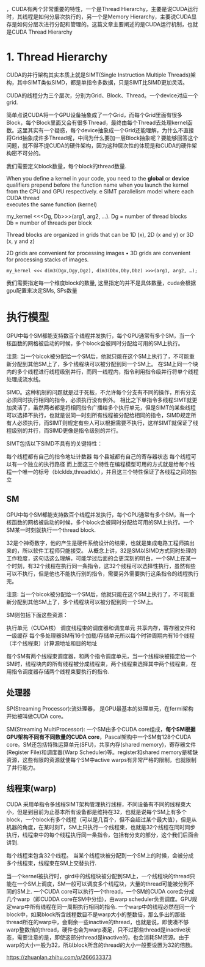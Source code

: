 ，CUDA有两个非常重要的特性，一个是Thread Hierarchy，主要是说CUDA运行时，其线程是如何分层次执行的，另一个是Memory Hierarchy，主要说CUDA显存是如何分层次进行分配和管理的。这篇文章主要阐述的是CUDA运行机制，也就是CUDA Thread Hierarchy

# 1. Thread Hierarchy
CUDA的并行架构其实本质上就是SIMT(Single Instruction Multiple Threads)架构，其中SIMT类似SIMD，都是单指令多数据，只是SIMT比SIMD更加灵活。

CUDA的线程分为三个层次，分别为Grid、Block、Thread。一个device对应一个grid.

简单点说CUDA将一个GPU设备抽象成了一个Grid，而每个Grid里面有很多Block，每个Block里面又会有很多Thread，最终由每个Thread去处理kernel函数。这里其实有一个疑惑，每个device抽象成一个Grid还能理解，为什么不直接将Grid抽象成许多Thread呢，中间为什么要加一层Block抽象呢？要能够回答这个问题，就不得不提CUDA的硬件架构，因为这种层次性的体现是和CUDA的硬件架构密不可分的。

我们需要定义block数量，每个block的thread数量.

When	you	define	a	kernel	in	your	code,	you	need	to	the	
__global__ or	__device__ qualifiers	prepend	before	the	
function	name	when	you	launch	the	kernel	from	the	CPU	and	GPU	
respectively.
e	SIMT	parallelism	
model	where	each	CUDA	thread	
executes	the	same	function	(kernel)

my_kernel <<<Dg, Db>>>(arg1, arg2, …).
Dg =	number	of	thread	blocks	
Db =	number	of	threads	per	block

Thread	blocks	are	organized	in	grids that	can	be	1D	(x),	2D	(x and	y)	or	3D	(x,	
y and	z)


2D	grids	are	convenient	for	processing	images
• 3D	grids	are	convenient	for	processing	stacks	of	images.

	my_kernel <<< dim3(Dgx,Dgy,Dgz), dim3(Dbx,Dby,Dbz) >>>(arg1, arg2, …);

我们需要指定每一个维度block的数量, 这里指定的并不是具体数量，cuda会根据gpu配置来决定SMs,	SPs数量





# 执行模型

GPU中每个SM都能支持数百个线程并发执行，每个GPU通常有多个SM，当一个核函数的网格被启动的时候，多个block会被同时分配给可用的SM上执行。

注意: 当一个blcok被分配给一个SM后，他就只能在这个SM上执行了，不可能重新分配到其他SM上了，多个线程块可以被分配到同一个SM上。
在SM上同一个块内的多个线程进行线程级别并行，而同一线程内，指令利用指令级并行将单个线程处理成流水线。

SIMD。这种机制的问题就是过于死板，不允许每个分支有不同的操作，所有分支必须同时执行相同的指令，必须执行没有例外。
相比之下单指令多线程SIMT就更加灵活了，虽然两者都是将相同指令广播给多个执行单元，但是SIMT的某些线程可以选择不执行，也就是说同一时刻所有线程被分配给相同的指令，SIMD规定所有人必须执行，而SIMT则规定有些人可以根据需要不执行，这样SIMT就保证了线程级别的并行，而SIMD更像是指令级别的并行。


SIMT包括以下SIMD不具有的关键特性：

每个线程都有自己的指令地址计数器
每个县城都有自己的寄存器状态
每个线程可以有一个独立的执行路径
而上面这三个特性在编程模型可用的方式就是给每个线程一个唯一的标号（blckIdx,threadIdx），并且这三个特性保证了各线程之间的独立

## SM
GPU中每个SM都能支持数百个线程并发执行，每个GPU通常有多个SM，当一个核函数的网格被启动的时候，多个block会被同时分配给可用的SM上执行。一个SM某一时刻就执行一个thread block.

32是个神奇数字，他的产生是硬件系统设计的结果，也就是集成电路工程师搞出来的，所以软件工程师只能接受。
从概念上讲，32是SM以SIMD方式同时处理的工作粒度，这句话这么理解，可能学过后面的会更深刻的明白，一个SM上在某一个时刻，有32个线程在执行同一条指令，这32个线程可以选择性执行，虽然有些可以不执行，但是他也不能执行别的指令，需要另外需要执行这条指令的线程执行完。 

注意: 当一个blcok被分配给一个SM后，他就只能在这个SM上执行了，不可能重新分配到其他SM上了，多个线程块可以被分配到同一个SM上。

SM则包括下面这些资源：

执行单元（CUDA核）
调度线程束的调度器和调度单元
共享内存，寄存器文件和一级缓存
每个多处理器SM有16个加载/存储单元所以每个时钟周期内有16个线程（半个线程束）计算源地址和目的地址

每个SM有两个线程束调度器，和两个指令调度单元，当一个线程块被指定给一个SM时，线程块内的所有线程被分成线程束，两个线程束选择其中两个线程束，在用指令调度器存储两个线程束要执行的指令.

## 处理器

SP(Streaming Processor):流处理器， 是GPU最基本的处理单元，在fermi架构开始被叫做CUDA core。

SM(Streaming MultiProcessor): 一个SM由多个CUDA core组成，**每个SM根据GPU架构不同有不同数量的CUDA core**，Pascal架构中一个SM有128个CUDA core。SM还包括特殊运算单元(SFU)，共享内存(shared memory)，寄存器文件(Register File)和调度器(Warp Scheduler)等。register和shared memory是稀缺资源，这些有限的资源就使每个SM中active warps有非常严格的限制，也就限制了并行能力。



## 线程束(warp)
CUDA 采用单指令多线程SIMT架构管理执行线程，不同设备有不同的线程束大小，但是到目前为止基本所有设备都是维持在32，也就是说每个SM上有多个block，一个block有多个线程（可以是几百个，但不会超过某个最大值），但是从机器的角度，在某时刻T，SM上只执行一个线程束，也就是32个线程在同时同步执行，线程束中的每个线程执行同一条指令，包括有分支的部分，这个我们后面会讲到.

每个线程束包含32个线程。
当某个线程块被分配到一个SM上的时候，会被分成多个线程束，线程束在SM上交替执行.

当一个kernel被执行时，gird中的线程块被分配到SM上，一个线程块的thread只能在一个SM上调度，SM一般可以调度多个线程块，大量的thread可能被分到不同的SM上.
一个CUDA core可以执行一个thread，一个SM的CUDA core会分成几个warp（即CUDDA core在SM中分组)，由warp scheduler负责调度。GPU规定warp中所有线程在同一周期执行相同的指令.
一个warp中的线程必然在同一个block中，如果block所含线程数目不是warp大小的整数倍，那么多出的那些thread所在的warp中，会剩余一些inactive的thread，也就是说，即使凑不够warp整数倍的thread，硬件也会为warp凑足，只不过那些thread是inactive状态，需要注意的是，即使这部分thread是inactive的，也会消耗SM资源。由于warp的大小一般为32，所以block所含的thread的大小一般要设置为32的倍数。

https://zhuanlan.zhihu.com/p/266633373
